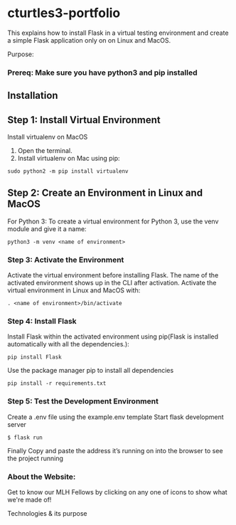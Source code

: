 # cturtles3-portfolio
This explains how to install Flask in a virtual testing environment and create a simple Flask application only on on Linux and MacOS.

Purpose:



### Prereq: **Make sure you have python3 and pip installed**

## Installation

## Step 1: Install Virtual Environment
Install virtualenv on MacOS
1. Open the terminal.
2. Install virtualenv on Mac using pip:

 ```
 sudo python2 -m pip install virtualenv
 ```
 
## Step 2: Create an Environment in Linux and MacOS
For Python 3: To create a virtual environment for Python 3, use the venv module and give it a name:

```
python3 -m venv <name of environment>
```

### Step 3: Activate the Environment
Activate the virtual environment before installing Flask. The name of the activated environment shows up in the CLI after activation.
Activate the virtual environment in Linux and MacOS with:
```
. <name of environment>/bin/activate
```
### Step 4: Install Flask
Install Flask within the activated environment using pip(Flask is installed automatically with all the dependencies.):
```
pip install Flask
```
Use the package manager pip to install all dependencies
```
pip install -r requirements.txt
```
### Step 5: Test the Development Environment
Create a .env file using the example.env template
Start flask development server
```$ export FLASK_ENV=development
$ flask run
```
Finally Copy and paste the address it’s running on into the browser to see the project running

### About the Website:
Get to know our MLH Fellows by clicking on any one of icons to show what we're made of!

Technologies & its purpose
